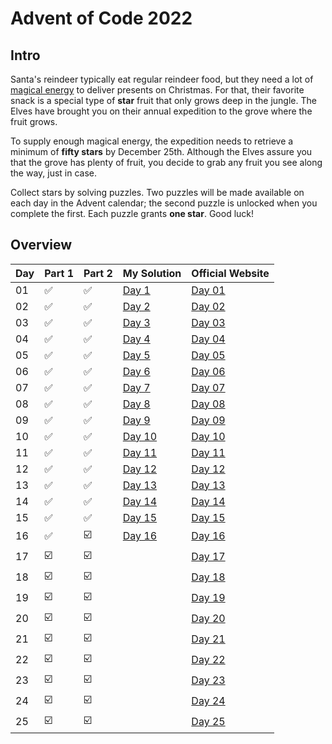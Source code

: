 # Advent of Code 2022

## Intro

Santa's reindeer typically eat regular reindeer food, but they need a lot of
[magical energy](https://adventofcode.com/2018/day/25) to deliver presents on Christmas. For that, their favorite snack 
is a special type of **star** fruit that only grows deep in the jungle. The Elves
have brought you on their annual expedition to the grove where the fruit grows.

To supply enough magical energy, the expedition needs to retrieve a minimum of **fifty stars** by December 25th.
Although the Elves assure you that the grove has plenty of fruit, you decide to grab any fruit you see along the way,
just in case.

Collect stars by solving puzzles. Two puzzles will be made available on each day in the Advent calendar; the second
puzzle is unlocked when you complete the first. Each puzzle grants **one star**. Good luck!

## Overview

| Day | Part 1                  | Part 2                  | My Solution      | Official Website                               | 
|-----|-------------------------|-------------------------|------------------|------------------------------------------------|
| 01  | :white_check_mark:      | :white_check_mark:      | [Day 1](Day1/)   | [Day 01](https://adventofcode.com/2022/day/1)  |
| 02  | :white_check_mark:      | :white_check_mark:      | [Day 2](Day2/)   | [Day 02](https://adventofcode.com/2022/day/2)  |
| 03  | :white_check_mark:      | :white_check_mark:      | [Day 3](Day3/)   | [Day 03](https://adventofcode.com/2022/day/3)  |
| 04  | :white_check_mark:      | :white_check_mark:      | [Day 4](Day4/)   | [Day 04](https://adventofcode.com/2022/day/4)  |
| 05  | :white_check_mark:      | :white_check_mark:      | [Day 5](Day5/)   | [Day 05](https://adventofcode.com/2022/day/5)  |
| 06  | :white_check_mark:      | :white_check_mark:      | [Day 6](Day6/)   | [Day 06](https://adventofcode.com/2022/day/6)  |
| 07  | :white_check_mark:      | :white_check_mark:      | [Day 7](Day7/)   | [Day 07](https://adventofcode.com/2022/day/7)  |
| 08  | :white_check_mark:      | :white_check_mark:      | [Day 8](Day8/)   | [Day 08](https://adventofcode.com/2022/day/8)  |
| 09  | :white_check_mark:      | :white_check_mark:      | [Day 9](Day9/)   | [Day 09](https://adventofcode.com/2022/day/9)  |
| 10  | :white_check_mark:      | :white_check_mark:      | [Day 10](Day10/) | [Day 10](https://adventofcode.com/2022/day/10) |
| 11  | :white_check_mark:      | :white_check_mark:      | [Day 11](Day11/) | [Day 11](https://adventofcode.com/2022/day/11) |
| 12  | :white_check_mark:      | :white_check_mark:      | [Day 12](Day12/) | [Day 12](https://adventofcode.com/2022/day/12) |
| 13  | :white_check_mark:      | :white_check_mark:      | [Day 13](Day13/) | [Day 13](https://adventofcode.com/2022/day/13) |
| 14  | :white_check_mark:      | :white_check_mark:      | [Day 14](Day14/) | [Day 14](https://adventofcode.com/2022/day/14) |
| 15  | :white_check_mark:      | :white_check_mark:      | [Day 15](Day15/) | [Day 15](https://adventofcode.com/2022/day/15) |
| 16  | :white_check_mark:      | :ballot_box_with_check: | [Day 16](Day16/) | [Day 16](https://adventofcode.com/2022/day/16) |
| 17  | :ballot_box_with_check: | :ballot_box_with_check: |                  | [Day 17](https://adventofcode.com/2022/day/17) |
| 18  | :ballot_box_with_check: | :ballot_box_with_check: |                  | [Day 18](https://adventofcode.com/2022/day/18) |
| 19  | :ballot_box_with_check: | :ballot_box_with_check: |                  | [Day 19](https://adventofcode.com/2022/day/19) |
| 20  | :ballot_box_with_check: | :ballot_box_with_check: |                  | [Day 20](https://adventofcode.com/2022/day/20) |
| 21  | :ballot_box_with_check: | :ballot_box_with_check: |                  | [Day 21](https://adventofcode.com/2022/day/21) |
| 22  | :ballot_box_with_check: | :ballot_box_with_check: |                  | [Day 22](https://adventofcode.com/2022/day/22) |
| 23  | :ballot_box_with_check: | :ballot_box_with_check: |                  | [Day 23](https://adventofcode.com/2022/day/23) |
| 24  | :ballot_box_with_check: | :ballot_box_with_check: |                  | [Day 24](https://adventofcode.com/2022/day/24) |
| 25  | :ballot_box_with_check: | :ballot_box_with_check: |                  | [Day 25](https://adventofcode.com/2022/day/25) |